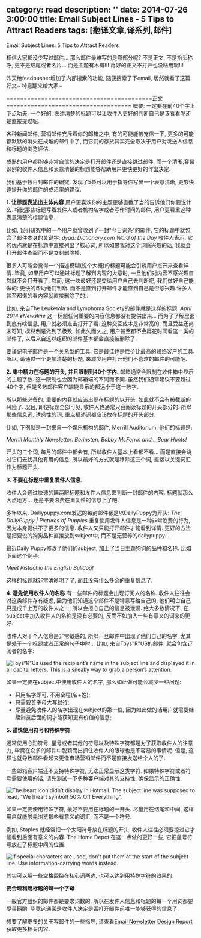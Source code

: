 category: read
description: ''
date: 2014-07-26 3:00:00
title: Email Subject Lines - 5 Tips to Attract Readers
tags: [翻译文章,译系列,邮件]
---

Email Subject Lines: 5 Tips to Attract Readers

相信大家都没少写过邮件... 那么邮件最难写的是哪部分呢? 不是正文, 不是抬头称呼, 更不是结尾或者名片... 而是主题有木有!!! 再好的正文不打开也没啥用啊!!! 

昨天给feedpusher增加了内部搜索的功能, 随便搜索了下email, 居然就看了这篇好文~ 特意翻来给大家~

==========================================正文====================================
概要: 一定要在前40个字上下点功夫. 一个好的, 表述清楚的标题可以让收件人更好的判断自己是该看看呢还是直接提过呢.

各种新闻邮件, 营销邮件充斥着你的邮箱之中, 有的可能能被宠信一下, 更多的可能都默默的消失在成堆的邮件中了, 而它们的存货其实完全取决于用户对发送人信息和标题的浏览评估.

成熟的用户都能够非常自信的决定是打开邮件还是直接跳过邮件. 而一个清晰,容易识别的收件人信息和表意清楚的标题能够帮助用户更快更好的作出决定.

我们基于数百封邮件的研究, 发现了5条可以用于指导你写出一个表意清晰, 更够快速提升你的邮件的成活率的建议.

<strong>1. 让标题表述出主体内容</strong>
用户更喜欢你的主题更够直截了当的告诉他们你要说什么. 相比那些标题写着发件人或者机构名字或者写作时间的邮件, 用户更看重这种表意清楚的标题信息.

比如, 我们研究中的一个用户就曾收到了一封"今日词条"的邮件, 它的标题中就包含了邮件本身的关键字:
<i>dyad: Dictionary.com Word of the Day</i>
收件人表示, 它的优点就是在标题中直接列出了核心词, 所以如果我对这个词感兴趣的话, 我就会打开邮件查阅而不是立刻删除掉.

很多人可能会觉得一个描述模糊(说个大概)的标题可能会引诱用户点开来查看详情. 毕竟, 如果用户可以通过标题了解到内容的大意时, 一旦他们对内容不感兴趣自然就不会打开看了. 然而, 这一块最好还是交给用户自己去判断吧, 我们做好自己能做的: 更快的帮助他们判断. 而不是直到打开邮件才能直到自己是否感兴趣.许多人甚至都懒的看内容就直接删除了的..

比如, 来自The Leukemia and Lymphoma Society的邮件就是这样的标题:
<i>April 2014 eNewsline</i>
这一标题任何重要的内容信息都没有提供出来... 而为了了解里面到底有啥信息, 用户就必须点击打开了看. 这种交互成本是非常高的, 而且受益还尚未可知, 模糊倒是做到了极致. 如此久而久之, 用户甚至都不会再花时间看这一类的邮件了, 以后来自这以组织的邮件基本都会直接被删除了.

要谨记电子邮件是一个关系型的工具. 它是最佳也是性价比最高的联络客户的工具. 所以, 请通过一个更加清楚的标题, 来减少用户打开他们不喜欢的邮件的可能吧.

<strong>2. 集中精力在标题的开头, 并且限制到40个字内.</strong>
邮箱通常会限制在收件箱中显示的主题字数. 这一限制也会因为邮箱端的不同而不同. 虽然我们通常建议不要超过40个字, 但是多数邮件客户端能显示的都远小于这一数字.

所以那些必备的, 重要的内容就应该出现在标题的以开头, 如此就不会有被截断的风险了. 况且, 即便标题全部可见, 收件人也通常只会阅读标题的开头部分的. 所以那些信息词, 诱惑性的词, 重点描述词都应该放在标题的开头部分.

比如, 下例就是一封来自一个娱乐机构的邮件, Merrill Auditorium, 他们的标题是:

<i>Merrill Monthly Newsletter: Berinsten, Bobby McFerrin and... Bear Hunts!</i>

开头的三个词, 每月的邮件中都会有, 所以收件人基本上看都不看... 而是直接会跳过它们去找其他有用的信息. 所以最好的方式就是移除这三个词, 直接以关键词汇作为标题开头.

<strong>3. 不要在标题中重复发件人信息.</strong>

收件人会通过快速的瞄两眼标题和发件人信息来判断一封邮件的内容. 标题就那么大点地方... 还是不要浪费在重复性的信息上了吧.

多年以来, Daillypuppy.com发送的每封邮件都是以DailyPuppy为开头:
<i>The DailyPuppy | Pictures of Puppies</i>
重复使用发件人信息是一种非常浪费的行为, 因为本身提供不了更多的信息. 收件人又只能打开邮件才能看到详情. 更好的方法是把要说的狗狗品种直接放到subject中, 而不是无营养的dailypuppy...

最近Daily Puppy修改了他们的subject, 加上了当日主题狗狗的品种和名称. 比如下面这个例子:

<i>Meet Pistachio the English Bulldog!</i>

这样的标题就非常清晰明了了, 而且没有什么多余的重复信息了.

<strong>4. 避免使用收件人的名称</strong>
有一些邮件的标题会出现订阅人的名称. 收件人往往会对这类邮件存有疑虑, 因为他们知道这个邮件不是特意写给自己的, 他们明白自己只是成千上万的收件人之一, 所以会担心自己的信息被泄漏. 绝大多数情况下, 在subject中加入收件人的名称是没有必要的, 反而不如加入一些有意义的词来的更好.

收件人对于个人信息是非常敏感的, 所以一旦邮件中出现了他们自己的名字, 尤其是处于一个标题或者正常的句子中时... 比如, 来自Toys"R"US的邮件, 就会包含订阅者的名字:

<img src="http://s3.amazonaws.com/media.nngroup.com/media/editor/2014/04/25/toysrus_nameinslwithborder.jpg" alt="Toys“R”Us used the recipient’s name in the subject line and displayed it in all capital letters. This is a sneaky way to grab a person’s attention.">

如果一定要在subject中使用收件人的名字, 那么如此做可能会减少一些问题:
<ul>
	<li>只用名字即可, 不用全程(名+姓);</li>
	<li>只需要首字母大写就行;</li>
	<li>尽量避免收件人的名字出现在subject的第一位, 因为如此做的话用户就需要继续浏览后面的词才能获知更有价值的信息;
	<img src="http://s3.amazonaws.com/media.nngroup.com/media/editor/2014/04/25/lowes_nameinslwithborder.jpg" alt=""></li>
</ul>

<strong>5. 谨慎使用符号和特殊字符</strong>

通常使用心形符号, 星号或者其他的符号以及特殊字符都是为了获取收件人的注意力, 毕竟在众多的邮件中脱颖而出抓住收件人的眼球也是不容易的事情呢. 但是, 这样也就导致邮件看起来更像市场营销邮件而不是直接发送给个人的了.

一些邮箱客户端还不支持特殊字符, 无法正常显示这类字符. 如果特殊字符或者符号需要使用的话, 请先测试一下多种客户端对其的支持性, 确保显示的正确性.

<img src="http://s3.amazonaws.com/media.nngroup.com/media/editor/2014/04/25/carters_specialcharacterwithborder.jpg" alt="The heart icon didn’t display in Hotmail. The subject line was supposed to read, “We [heart symbol] 50% Off Everything”.">

如果一定要使用特殊字符, 最好不要用在标题的一开头. 尽量用在结尾和中间, 这样用户就能够先浏览那些有意义的词汇, 而不是一个符号.

例如, Staples 就经常把一个太阳符号放在标题的开头. 收件人往往必须要掠过它才能看到后面有意义的内容. The Home Depot 在这一点做的更好一些, 它把星号符号放在了标题中间的位置.

<img src="http://s3.amazonaws.com/media.nngroup.com/media/editor/2014/04/25/staples_specialcharacterswithborder.jpg" alt="If special characters are used, don’t put them at the start of the subject line. Use information-carrying words instead.">

其实可以用一些空格围绕在核心词两边, 也可以达到用特殊字符的效果的.

<strong>要合理利用标题的每一个字母</strong>

一般官方组织的邮件都是要求词数的, 所以在发件人信息和标题的每一个用词都要尽量斟酌. 毕竟这通常是收件人决定是否打开邮件前唯一能够获得的信息了.

想要了解更多的关于写邮件的一些指导, 请查看<a href="http://www.nngroup.com/reports/email-newsletter-design/" target="_blank">Email Newsletter Design Report</a>获取更多相关内容.


